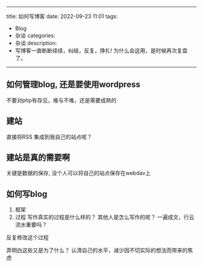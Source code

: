 
---
title: 如何写博客
date: 2022-09-23 11:01 
tags:
- Blog
- 杂谈
categories:
- 杂谈
description: 
- 写博客一直断断续续，纠结，反复，挣扎! 为什么会这用，是时候再次复盘了。
---

## 如何管理blog, 还是要使用wordpress

不要对php有存见，难与不难，还是需要成熟的

## 建站

直接将RSS 集成到我自己的站点呢？

## 建站是真的需要啊

关键是数据的保存, 没个人可以将自己的站点保存在webdav上


## 如何写blog

1. 框架
2. 过程
写作真实的过程是什么样的？ 其他人是怎么写作的呢？
一遍成文，行云流水重要吗？

反复修改这个过程

弄明白这些又是为了什么？
认清自己的水平，减少因不切实际的想法而带来的焦虑

